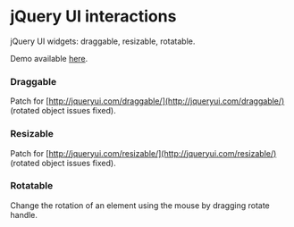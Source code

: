 jQuery UI interactions
======================

jQuery UI widgets: draggable, resizable, rotatable.

Demo available [here](http://fffilo.github.io/demo/jqui-interactions/).

### Draggable
Patch for [http://jqueryui.com/draggable/](http://jqueryui.com/draggable/) (rotated object issues fixed).

### Resizable
Patch for [http://jqueryui.com/resizable/](http://jqueryui.com/resizable/) (rotated object issues fixed).

### Rotatable
Change the rotation of an element using the mouse by dragging rotate handle.
